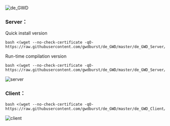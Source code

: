 ![de_GWD](https://i.loli.net/2019/06/05/5cf78011df0b260138.png)


### Server：
Quick install version
```
bash <(wget --no-check-certificate -qO- https://raw.githubusercontent.com/gwdburst/de_GWD/master/de_GWD_Server/server)
```

Run-time compilation version
```
bash <(wget --no-check-certificate -qO- https://raw.githubusercontent.com/gwdburst/de_GWD/master/de_GWD_Server/server2)
```

![server](https://i.loli.net/2019/06/14/5d03ad95b24e979626.png)

### Client：
```
bash <(wget --no-check-certificate -qO- https://raw.githubusercontent.com/gwdburst/de_GWD/master/de_GWD_Client/client)
```
![client](https://i.loli.net/2019/06/14/5d03acb0d7c8a12948.png)
